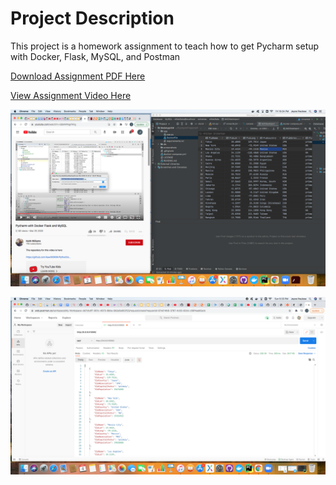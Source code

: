 # Project Description
This project is a homework assignment to teach how to get Pycharm setup with Docker, Flask, MySQL, and Postman


[Download Assignment PDF Here](PPFSQL-Homework.pdf)

[View Assignment Video Here](https://youtu.be/QbMWNgrfAFg)

![Pycharm Data Query](screenshots/query.png) 

![Postman Picture](screenshots/postman.png)

